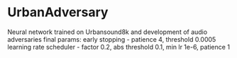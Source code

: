 # UrbanAdversary
Neural network trained on Urbansound8k and development of audio adversaries
final params:
early stopping - patience 4, threshold 0.0005 
learning rate scheduler - factor 0.2, abs threshold 0.1, min lr 1e-6, patience 1
